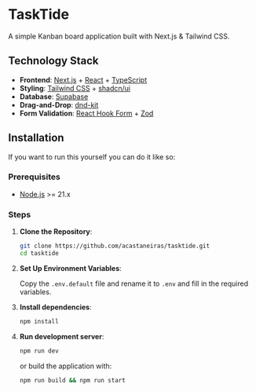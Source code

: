 # TaskTide
A simple Kanban board application built with Next.js & Tailwind CSS.

## Technology Stack

- **Frontend**: [Next.js](https://nextjs.org/) + [React](https://react.dev/) + [TypeScript](https://www.typescriptlang.org/)
- **Styling**: [Tailwind CSS](https://tailwindcss.com/) + [shadcn/ui](https://ui.shadcn.com/)
- **Database**: [Supabase](https://supabase.com/)
- **Drag-and-Drop**: [dnd-kit](https://dndkit.com/)
- **Form Validation**: [React Hook Form](https://www.react-hook-form.com/) + [Zod](https://zod.dev/)

## Installation

If you want to run this yourself you can do it like so:

### Prerequisites

- [Node.js](https://nodejs.org/) >= 21.x

### Steps

1. **Clone the Repository**:
   ```bash
   git clone https://github.com/acastaneiras/tasktide.git
   cd tasktide
   ```
2. **Set Up Environment Variables**: 

   Copy the ```.env.default``` file and rename it to ```.env``` and fill in the required variables.
3. **Install dependencies**:
   ```bash
   npm install
   ```
3. **Run development server**:
   ```bash
   npm run dev
   ```
   or build the application with:
   ```bash
   npm run build && npm run start
   ```

